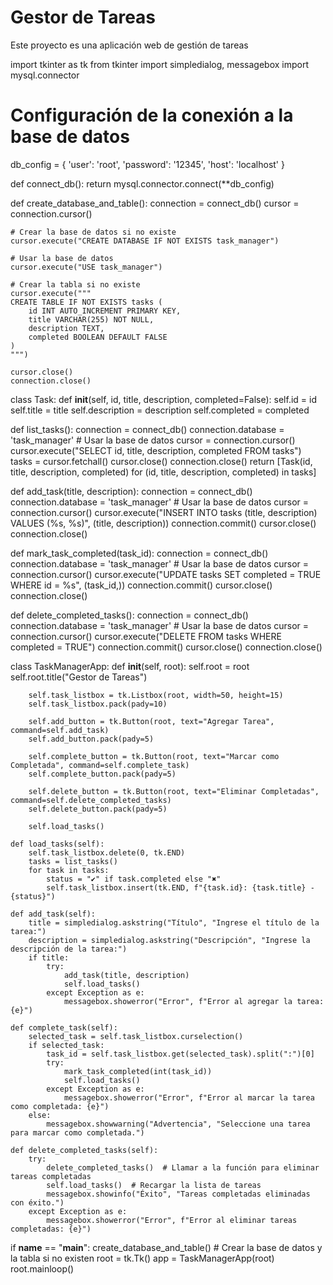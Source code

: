 # Gestor de Tareas

Este proyecto es una aplicación web de gestión de tareas

import tkinter as tk
from tkinter import simpledialog, messagebox
import mysql.connector

# Configuración de la conexión a la base de datos
db_config = {
    'user': 'root',
    'password': '12345',
    'host': 'localhost'
}

def connect_db():
    return mysql.connector.connect(**db_config)

def create_database_and_table():
    connection = connect_db()
    cursor = connection.cursor()
    
    # Crear la base de datos si no existe
    cursor.execute("CREATE DATABASE IF NOT EXISTS task_manager")
    
    # Usar la base de datos
    cursor.execute("USE task_manager")
    
    # Crear la tabla si no existe
    cursor.execute("""
    CREATE TABLE IF NOT EXISTS tasks (
        id INT AUTO_INCREMENT PRIMARY KEY,
        title VARCHAR(255) NOT NULL,
        description TEXT,
        completed BOOLEAN DEFAULT FALSE
    )
    """)
    
    cursor.close()
    connection.close()

class Task:
    def __init__(self, id, title, description, completed=False):
        self.id = id
        self.title = title
        self.description = description
        self.completed = completed

def list_tasks():
    connection = connect_db()
    connection.database = 'task_manager'  # Usar la base de datos
    cursor = connection.cursor()
    cursor.execute("SELECT id, title, description, completed FROM tasks")
    tasks = cursor.fetchall()
    cursor.close()
    connection.close()
    return [Task(id, title, description, completed) for (id, title, description, completed) in tasks]

def add_task(title, description):
    connection = connect_db()
    connection.database = 'task_manager'  # Usar la base de datos
    cursor = connection.cursor()
    cursor.execute("INSERT INTO tasks (title, description) VALUES (%s, %s)", (title, description))
    connection.commit()
    cursor.close()
    connection.close()

def mark_task_completed(task_id):
    connection = connect_db()
    connection.database = 'task_manager'  # Usar la base de datos
    cursor = connection.cursor()
    cursor.execute("UPDATE tasks SET completed = TRUE WHERE id = %s", (task_id,))
    connection.commit()
    cursor.close()
    connection.close()

def delete_completed_tasks():
    connection = connect_db()
    connection.database = 'task_manager'  # Usar la base de datos
    cursor = connection.cursor()
    cursor.execute("DELETE FROM tasks WHERE completed = TRUE")
    connection.commit()
    cursor.close()
    connection.close()

class TaskManagerApp:
    def __init__(self, root):
        self.root = root
        self.root.title("Gestor de Tareas")
        
        self.task_listbox = tk.Listbox(root, width=50, height=15)
        self.task_listbox.pack(pady=10)

        self.add_button = tk.Button(root, text="Agregar Tarea", command=self.add_task)
        self.add_button.pack(pady=5)

        self.complete_button = tk.Button(root, text="Marcar como Completada", command=self.complete_task)
        self.complete_button.pack(pady=5)

        self.delete_button = tk.Button(root, text="Eliminar Completadas", command=self.delete_completed_tasks)
        self.delete_button.pack(pady=5)

        self.load_tasks()

    def load_tasks(self):
        self.task_listbox.delete(0, tk.END)
        tasks = list_tasks()
        for task in tasks:
            status = "✔" if task.completed else "✖"
            self.task_listbox.insert(tk.END, f"{task.id}: {task.title} - {status}")

    def add_task(self):
        title = simpledialog.askstring("Título", "Ingrese el título de la tarea:")
        description = simpledialog.askstring("Descripción", "Ingrese la descripción de la tarea:")
        if title:
            try:
                add_task(title, description)
                self.load_tasks()
            except Exception as e:
                messagebox.showerror("Error", f"Error al agregar la tarea: {e}")

    def complete_task(self):
        selected_task = self.task_listbox.curselection()
        if selected_task:
            task_id = self.task_listbox.get(selected_task).split(":")[0]
            try:
                mark_task_completed(int(task_id))
                self.load_tasks()
            except Exception as e:
                messagebox.showerror("Error", f"Error al marcar la tarea como completada: {e}")
        else:
            messagebox.showwarning("Advertencia", "Seleccione una tarea para marcar como completada.")

    def delete_completed_tasks(self):
        try:
            delete_completed_tasks()  # Llamar a la función para eliminar tareas completadas
            self.load_tasks()  # Recargar la lista de tareas
            messagebox.showinfo("Éxito", "Tareas completadas eliminadas con éxito.")
        except Exception as e:
            messagebox.showerror("Error", f"Error al eliminar tareas completadas: {e}")

if __name__ == "__main__":
    create_database_and_table()  # Crear la base de datos y la tabla si no existen
    root = tk.Tk()
    app = TaskManagerApp(root)
    root.mainloop()
